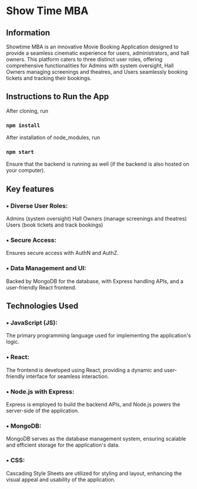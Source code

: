 # Show Time MBA

## Information

Showtime MBA is an innovative Movie Booking Application designed to provide a seamless cinematic experience for users, administrators, and hall owners. This platform caters to three distinct user roles, offering comprehensive functionalities for Admins with system oversight, Hall Owners managing screenings and theatres, and Users seamlessly booking tickets and tracking their bookings.

## Instructions to Run the App

After cloning, run

### `npm install`

After installation of node_modules, run

### `npm start`

Ensure that the backend is running as well (if the backend is also hosted on your computer).

## Key features

### • **Diverse User Roles:**

Admins (system oversight)
Hall Owners (manage screenings and theatres)
Users (book tickets and track bookings)

### • **Secure Access:**

Ensures secure access with AuthN and AuthZ.

### • **Data Management and UI:**

Backed by MongoDB for the database, with Express handling APIs, and a user-friendly React frontend.

## Technologies Used

### • **JavaScript (JS):**

The primary programming language used for implementing the application's logic.

### • **React:**

The frontend is developed using React, providing a dynamic and user-friendly interface for seamless interaction.

### • **Node.js with Express:**

Express is employed to build the backend APIs, and Node.js powers the server-side of the application.

### • **MongoDB:**

MongoDB serves as the database management system, ensuring scalable and efficient storage for the application's data.

### • **CSS:**

Cascading Style Sheets are utilized for styling and layout, enhancing the visual appeal and usability of the application.
